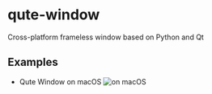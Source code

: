 # qute-window
Cross-platform frameless window based on Python and Qt

## Examples
* Qute Window on macOS
![on macOS](readme/mac_qute_window.gif)
